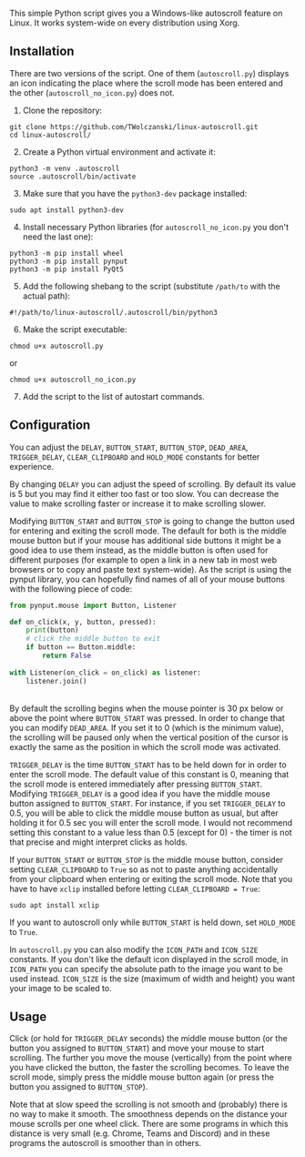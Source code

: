 This simple Python script gives you a Windows-like autoscroll feature on Linux. It works system-wide on every distribution using Xorg.

## Installation
There are two versions of the script. One of them (`autoscroll.py`) displays an icon indicating the place where the scroll mode has been entered and the other (`autoscroll_no_icon.py`) does not.
1. Clone the repository:
```
git clone https://github.com/TWolczanski/linux-autoscroll.git
cd linux-autoscroll/
```
2. Create a Python virtual environment and activate it:
```
python3 -m venv .autoscroll
source .autoscroll/bin/activate
```
3. Make sure that you have the `python3-dev` package installed:
```
sudo apt install python3-dev
```
4. Install necessary Python libraries (for `autoscroll_no_icon.py` you don't need the last one):
```
python3 -m pip install wheel
python3 -m pip install pynput
python3 -m pip install PyQt5
```
5. Add the following shebang to the script (substitute `/path/to` with the actual path):
```
#!/path/to/linux-autoscroll/.autoscroll/bin/python3
```
6. Make the script executable:
```
chmod u+x autoscroll.py
```
or
```
chmod u+x autoscroll_no_icon.py
```
7. Add the script to the list of autostart commands.

## Configuration

You can adjust the `DELAY`, `BUTTON_START`, `BUTTON_STOP`, `DEAD_AREA`, `TRIGGER_DELAY`, `CLEAR_CLIPBOARD` and `HOLD_MODE` constants for better experience.

By changing `DELAY` you can adjust the speed of scrolling. By default its value is 5 but you may find it either too fast or too slow. You can decrease the value to make scrolling faster or increase it to make scrolling slower.

Modifying `BUTTON_START` and `BUTTON_STOP` is going to change the button used for entering and exiting the scroll mode. The default for both is the middle mouse button but if your mouse has additional side buttons it might be a good idea to use them instead, as the middle button is often used for different purposes (for example to open a link in a new tab in most web browsers or to copy and paste text system-wide). As the script is using the pynput library, you can hopefully find names of all of your mouse buttons with the following piece of code:
```python
from pynput.mouse import Button, Listener

def on_click(x, y, button, pressed):
    print(button)
    # click the middle button to exit
    if button == Button.middle:
        return False
    
with Listener(on_click = on_click) as listener:
    listener.join()
```
\
By default the scrolling begins when the mouse pointer is 30 px below or above the point where `BUTTON_START` was pressed. In order to change that you can modify `DEAD_AREA`. If you set it to 0 (which is the minimum value), the scrolling will be paused only when the vertical position of the cursor is exactly the same as the position in which the scroll mode was activated.

`TRIGGER_DELAY` is the time `BUTTON_START` has to be held down for in order to enter the scroll mode. The default value of this constant is 0, meaning that the scroll mode is entered immediately after pressing `BUTTON_START`. Modifying `TRIGGER_DELAY` is a good idea if you have the middle mouse button assigned to `BUTTON_START`. For instance, if you set `TRIGGER_DELAY` to 0.5, you will be able to click the middle mouse button as usual, but after holding it for 0.5 sec you will enter the scroll mode. I would not recommend setting this constant to a value less than 0.5 (except for 0) - the timer is not that precise and might interpret clicks as holds.

If your `BUTTON_START` or `BUTTON_STOP` is the middle mouse button, consider setting `CLEAR_CLIPBOARD` to `True` so as not to paste anything accidentally from your clipboard when entering or exiting the scroll mode. Note that you have to have `xclip` installed before letting `CLEAR_CLIPBOARD = True`:
```
sudo apt install xclip
```

If you want to autoscroll only while `BUTTON_START` is held down, set `HOLD_MODE` to `True`.

In `autoscroll.py` you can also modify the `ICON_PATH` and `ICON_SIZE` constants. If you don't like the default icon displayed in the scroll mode, in `ICON_PATH` you can specify the absolute path to the image you want to be used instead. `ICON_SIZE` is the size (maximum of width and height) you want your image to be scaled to.

## Usage

Click (or hold for `TRIGGER_DELAY` seconds) the middle mouse button (or the button you assigned to `BUTTON_START`) and move your mouse to start scrolling. The further you move the mouse (vertically) from the point where you have clicked the button, the faster the scrolling becomes. To leave the scroll mode, simply press the middle mouse button again (or press the button you assigned to `BUTTON_STOP`).

Note that at slow speed the scrolling is not smooth and (probably) there is no way to make it smooth. The smoothness depends on the distance your mouse scrolls per one wheel click. There are some programs in which this distance is very small (e.g. Chrome, Teams and Discord) and in these programs the autoscroll is smoother than in others.
